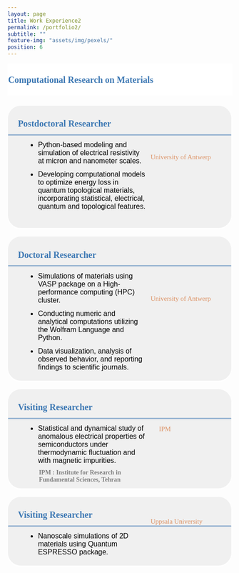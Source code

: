 ```yaml
---
layout: page
title: Work Experience2
permalink: /portfolio2/
subtitle: ""
feature-img: "assets/img/pexels/"
position: 6
---
```


<style>
    /* Style for the section titles */
    .textbox {
        display: flex;
        justify-content: space-between;
        background-color: white;
        line-height: 40px;
        margin-bottom: 5px;
    }

    .title-container {
        margin-left: -0.4em;
        margin-top: -0.3em;
        display: flex;
        align-items: center;
        margin-bottom: -5px;
    }

    .title-container i {
        margin-top: -15px;
        margin-right: 5px;
        color:rgba(62, 121, 180, .5);
    }

    .title-container p {
        font-weight: bold;
        font-family: 'Garamond';
        font-size: 20px;
        color: rgba(62, 121, 180, 1);
        margin-left: .1em;
    }

    /* Style for the subsections */
    .textbox2 {
    background-color: #f0f0f0;
    border: 1px solid white;
    border-radius: 30px 30px 30px 30px;
    padding: 1px ;
    margin:0;
    box-shadow: 0 2px 2px white;
    position: relative; 
    display: flex;
    align-items: center;
    width: 99%; ;
    }

    .main-content {
    flex: 1;
    display: flex; 
    flex-direction: column; 
    align-items: flex-start;
    }
    .main-content p {
    font-weight: bold;
    font-family: 'Garamond';
    font-size: 20px;
    color:rgba(62, 121, 180, 1);   
    margin-left: 1em;
    margin-top: 27px; /* Adjust vertical position */
    margin-bottom: -10px; /* Adjust vertical position */
}

.main-content ul {
   font-size: 16px;
    font-family: 'Avenir Next LT Pro Regular', sans-serif;
    margin-left: 1.7em;
     color: black;
    margin-top: 20px; 
    margin-bottom: 20px; 
}

.main-content ul li {
margin-left: 12px;
margin-top: 12px; 
margin-bottom: 12px;
}

.gradient-line::before {
        content: '';
        position: absolute;
        top: 64px;
        left: 0px;
        width: 100%;
        height: 3px;
        background: rgba(62, 121, 180, .5);
        /* linear-gradient(to right, rgba(200,144,98,.6) 80%,  rgba(200,144,98,.6) 20%);  */
        border-radius: 10px;
    }

.additional-column {
    display: flex;
    flex-direction: column;
    justify-content: flex-start;
    align-items: flex-start;
    padding: 10px;
    width: 170px;
    height: auto;
}

.additional-column p,
.additional-column span {
    font-family: 'Avenir Next LT Pro';
    font-size: 15px;
    color: inherit;

}

/* Assuming you want to position the date span exactly at the top of the additional-column */
.additional-column span.date {
    position: absolute;
    top: 33px; /* Positions the date at the very top of the additional-column */
    left: 750px; /* Aligns the date to the left edge of the additional-column */
    margin-bottom: 10px; 
    font-family: 'Avenir Next LT Pro'; 
    font-size: 16px; 
    color:rgba(220,144,98,1);/* Adds some space below the date */
}


/* Other elements in the additional-column can remain as they are, unless you need to adjust their positions as well */
.additional-column p:not(.date) {
    margin-top:-20px; 
     color:rgba(220,144,98,1);
     font-size: 17px; 
    /* Adds some space above the first paragraph after the date */
}


    /* Responsive adjustments for smaller screens */
    @media only screen and (max-width: 600px) {
        .title-container {
            flex-direction: column;
            align-items: flex-start;
            margin-left: 0;
            margin-top: 0;
            margin-bottom: 0;
        }

        .title-container i {
            margin-right: 0;
            margin-bottom: 5px;
        }

        .title-container p {
            font-size: 18px; /* Adjusted font size for smaller screens */
            margin-left: 0;
        }

        .textbox2 {
            flex-direction: column;
            align-items: flex-start;
        }

        .main-content p {
            font-size: 16px;
            margin-left: 0;
        }

        .main-content ul {
            margin-left: 1em;
        }

        .additional-column {
            width: 100%;
            height: auto;
            margin-top: 10px;
        }

        .additional-column p, .additional-column span {
            position: static;
            margin-top: 5px;
        }

        /* Add gradient line to textbox2 for small screens */
        .textbox2 .gradient-line::before {
            top: 47px; /* Adjust this value to fit your design */
            left: 10px;
            width: 98%;
            height: 3px;
            background: linear-gradient(to right, rgba(62, 121, 180, 0.6) 80%, rgba(64, 130, 109, 1) 20%);
            border-radius: 10px;
        }
    }
</style>

<body>
    <section>
        <div class="textbox">
            <div class="title-container">
                <i class="fa fa-briefcase"></i>
                <p>Computational Research on Materials</p>
            </div>
        </div>
<br>
<div class="textbox2">
            <div class="main-content">
                <div style="margin-left: 0.1em; margin-top: 0.1em;  margin-bottom: 0.1em;display: flex; align-items: center; margin-bottom: 5px;"><br>
                    <p>Postdoctoral Researcher</p>
                </div >
                <ul>
                    <li >Python-based modeling and simulation of electrical resistivity at micron and nanometer scales.</li>
                    <li style="margin-bottom: 0px;">Developing computational models to optimize energy loss in quantum topological materials, incorporating statistical, electrical, quantum and topological features.</li><br>
                </ul>
                <div class="gradient-line"></div>
            </div>
            <div class="additional-column">
                <p></p>
                <p><span class="date">10.2021 - 06.2023</span></p>
                <p><span class="location; font-size: 40px; ">University of Antwerp</span></p>
            </div>
        </div>
<br>


<div class="textbox2">
    <div class="main-content">
    <div style="margin-left: 0.1em; margin-top: 0.1em;  margin-bottom: 0.1em;display: flex; align-items: center; margin-bottom: 5px;"><br>
    <p>Doctoral Researcher</p>
    </div >
    <ul>
    <li>Simulations of materials using VASP package on a High-performance computing (HPC) cluster.</li>
    <li>Conducting numeric and analytical computations utilizing the Wolfram Language and Python.</li>
    <li style="margin-bottom: 0px;">Data visualization, analysis of observed behavior, and reporting findings to scientific journals.</li>
    </ul>
     <div class="gradient-line"></div>
            </div>
            <div class="additional-column">
                <p></p>
                <p><span class="date">03.2017 - 10.2021</span></p>
                <p><span class="location; font-size: 40px; ">University of Antwerp</span></p>
            </div>
        </div>
 <br> 

 <div class="textbox2">
            <div class="main-content">
                <div style="margin-left: 0.1em; margin-top: 0.1em;  margin-bottom: 0.1em;display: flex; align-items: center; margin-bottom: 5px;"><br>
                    <p>Visiting Researcher</p>
                </div >
    <ul>
    <li style="margin-bottom:0px;">Statistical and dynamical study of anomalous electrical properties of semiconductors under thermodynamic fluctuation and with magnetic impurities.</li>
    <p style="font-size: 14px; color:gray; margin-top: 10px;">IPM : Institute for Research in Fundamental Sciences, Tehran</p>
    </ul>
     <div class="gradient-line"></div>
            </div>
            <div class="additional-column">
                <p></p>
                <p><span class="date">03.2016 - 02.2017</span></p>
                <p><span class="location; font-size: 40px; ">&nbsp;&nbsp;&nbsp;&nbsp;&nbsp;IPM</span></p>
            </div>
        </div>      
<br>


<div class="textbox2">
            <div class="main-content">
                <div style="margin-left: 0.1em; margin-top: 0.1em;  margin-bottom: 0.1em;display: flex; align-items: center; margin-bottom: 5px;"><br>
                    <p>Visiting Researcher</p>
                </div >
    <ul>
    <li style="margin-bottom: 0px;">Nanoscale simulations of 2D materials using Quantum ESPRESSO package.</li>
          </ul>
     <div class="gradient-line"></div>
            </div>
            <div class="additional-column">
                <p></p>
                <p><span class="date">10.2015 - 02.2016</span></p>
                <p><span class="location; font-size: 40px; ">Uppsala University</span></p>
            </div>
        </div>      
<br>
